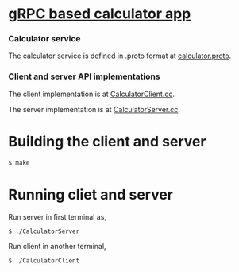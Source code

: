 [gRPC based calculator app ](http://github.com/PrateekJoshi/grpc_calculator)
===================================

### Calculator service 

The calculator service is defined in .proto format at [calculator.proto](protos/calculator.proto). 

### Client and server API implementations

The client implementation is at [CalculatorClient.cc](calculator/CalculatorClient.cc).

The server implementation is at [CalculatorServer.cc](calculator/CalculatorServer.cc).

# Building the client and server

```sh
$ make
```

# Running cliet and server

Run server in first terminal as,

```sh
$ ./CalculatorServer
```

Run client in another terminal,

```sh
$ ./CalculatorClient
```
